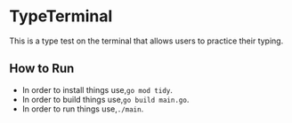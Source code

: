 # TypeTerminal
This is a type test on the terminal that allows users to practice their typing.

## How to Run
- In order to install things use,`go mod tidy`.
- In order to build things use,`go build main.go`.
- In order to run things use,`./main`.
